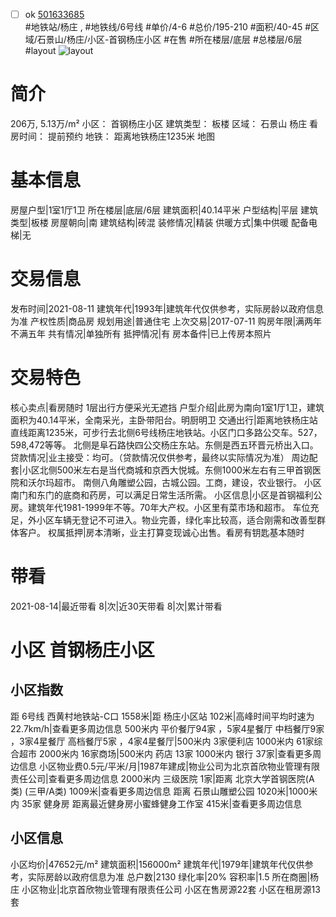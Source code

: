 - [ ] ok [501633685](https://bj.5i5j.com/ershoufang/501633685.html)  
 #地铁站/杨庄 ,  #地铁线/6号线
#单价/4-6 #总价/195-210 #面积/40-45   #区域/石景山/杨庄/小区-首钢杨庄小区 #在售 #所在楼层/底层 #总楼层/6层 #layout 
![layout](http://image2a.5i5j.com/bdir/layout/b54201e1a5044371bc64e956c8dc142a.jpg_P5.jpg) 
# 简介 
 206万,  5.13万/m² 
小区： 首钢杨庄小区
建筑类型： 板楼
区域： 石景山 杨庄
看房时间： 提前预约
地铁： 距离地铁杨庄1235米 地图
# 基本信息 
 房屋户型|1室1厅1卫
所在楼层|底层/6层
建筑面积|40.14平米
户型结构|平层
建筑类型|板楼
房屋朝向|南
建筑结构|砖混
装修情况|精装
供暖方式|集中供暖
配备电梯|无
# 交易信息 
 发布时间|2021-08-11
建筑年代|1993年|建筑年代仅供参考，实际房龄以政府信息为准
产权性质|商品房
规划用途|普通住宅
上次交易|2017-07-11
购房年限|满两年不满五年
共有情况|单独所有
抵押情况|有
房本备件|已上传房本照片
# 交易特色 
 核心卖点|看房随时 1层出行方便采光无遮挡
户型介绍|此房为南向1室1厅1卫，建筑面积为40.14平米，全南采光，主卧带阳台。明厨明卫
交通出行|距离地铁杨庄站直线距离1235米，可步行去北侧6号线杨庄地铁站。小区门口多路公交车。527，598,472等等。 北侧是阜石路快四公交杨庄东站。东侧是西五环晋元桥出入口。
贷款情况|业主接受：均可。（贷款情况仅供参考，最终以实际情况为准）
周边配套|小区北侧500米左右是当代商城和京西大悦城。东侧1000米左右有三甲首钢医院和沃尔玛超市。 南侧八角雕塑公园，古城公园。工商，建设，农业银行。 小区南门和东门的底商和药房，可以满足日常生活所需。
小区信息|小区是首钢福利公房。建筑年代1981-1999年不等。70年大产权。小区里有菜市场和超市。 车位充足，外小区车辆无登记不可进入。物业完善，绿化率比较高，适合刚需和改善型群体客户。
权属抵押|房本清晰，业主打算变现诚心出售。看房有钥匙基本随时
# 带看 
 2021-08-14|最近带看	 8|次|近30天带看	 8|次|累计带看
# 小区 首钢杨庄小区
## 小区指数 
 距 6号线 西黄村地铁站-C口 1558米|距 杨庄小区站 102米|高峰时间平均时速为22.7km/h|查看更多周边信息
500米内 平价餐厅94家 ，5家4星餐厅
中档餐厅9家 ，3家4星餐厅
高档餐厅5家 ，4家4星餐厅|500米内 3家便利店
1000米内 61家综合超市
2000米内 16家商场|500米内 药店 13家
1000米内 银行 37家|查看更多周边信息
小区物业费0.5元/平米/月|1987年建成|物业公司为北京首欣物业管理有限责任公司|查看更多周边信息
2000米内 三级医院 1家|距离 北京大学首钢医院(A类) (三甲/A类) 1009米|查看更多周边信息
距离 石景山雕塑公园 1020米|1000米内 35家 健身房
距离最近健身房小蜜蜂健身工作室 415米|查看更多周边信息
## 小区信息 
 小区均价|47652元/m²
建筑面积|156000m²
建筑年代|1979年|建筑年代仅供参考，实际房龄以政府信息为准
总户数|2130
绿化率|20%
容积率|1.5
所在商圈|杨庄
小区物业|北京首欣物业管理有限责任公司
小区在售房源22套
小区在租房源13套
